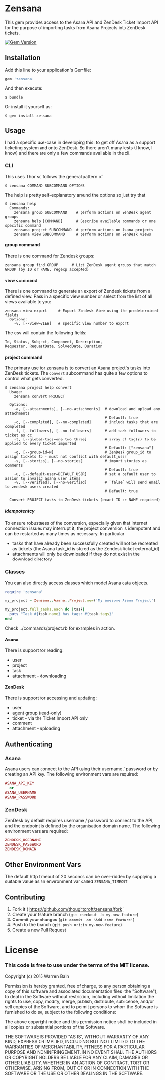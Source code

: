 # Zensana

This gem provides access to the Asana API and ZenDesk Ticket Import API
for the purpose of importing tasks from Asana Projects into ZenDesk
tickets.

[![Gem Version](https://badge.fury.io/rb/zensana.svg)](http://badge.fury.io/rb/zensana)

## Installation

Add this line to your application's Gemfile:

```ruby
gem 'zensana'
```

And then execute:

    $ bundle

Or install it yourself as:

    $ gem install zensana

## Usage

I had a specific use-case in developing this: to get off Asana as a
support ticketing system and onto ZenDesk. So there aren't many tests
(I know, I know) and there are only a few commands available in the cli.

### CLI

This uses Thor so follows the general pattern of

    $ zensana COMMAND SUBCOMMAND OPTIONS

The help is pretty self-explanatory around the options so just try that

    $ zensana help
      Commands:
        zensana group SUBCOMMAND    # perform actions on ZenDesk agent groups
        zensana help [COMMAND]      # Describe available commands or one specific command
        zensana project SUBCOMMAND  # perform actions on Asana projects
        zensana view SUBCOMMAND     # perform actions on ZenDesk views

#### group command

There is one command for Zendesk groups:

    zensana group find GROUP      # List ZenDesk agent groups that match GROUP (by ID or NAME, regexp accepted)

#### view command

There is one command to generate an export of Zendesk tickets from a
defined view. Pass in a specific view number or select from the list of
all views available to you:

    zensana view export     # Export Zendesk View using the predetermined fields
      Options:
        -v, [--view=VIEW]   # specific view number to export

The csv will contain the following fields:

    Id, Status, Subject, Component, Description,
    Requester, RequestDate, SolvedDate, Duration

#### project command

The primary use for zensana is to convert an Asana project's tasks into
ZenDesk tickets. The `convert` subcommand has quite a few options to
control what gets converted.

    $ zensana project help convert
      Usage:
        zensana convert PROJECT

      Options:
        -a, [--attachments], [--no-attachments]  # download and upload any attachments
                                                 # Default: true
        -c, [--completed], [--no-completed]      # include tasks that are completed
        -f, [--followers], [--no-followers]      # add task followers to ticket as cc
        -t, [--global-tags=one two three]        # array of tag(s) to be applied to every ticket imported
                                                 # Default: ["zensana"]
        -g, [--group-id=N]                       # ZenDesk group_id to assign tickets to - must not conflict with default_user
        -s, [--stories], [--no-stories]          # import stories as comments
                                                 # Default: true
        -u, [--default-user=DEFAULT_USER]        # set a default user to assign to invalid asana user items
        -v, [--verified], [--no-verified]        # `false` will send email to zendesk users created
                                                 # Default: true

      Convert PROJECT tasks to ZenDesk tickets (exact ID or NAME required)

##### idempotentcy

To ensure robustness of the conversion, especially given that internet
connection issues may interrupt it, the project conversion is idempotent
and can be restarted as many times as necessary. In particular

* tasks that have already been successfully created will not be
  recreated as tickets (the Asana task_id is stored as the Zendesk
  ticket external_id)
* attachments will only be downloaded if they do not exist in the
  download directory

### Classes

You can also directly access classes which model Asana data objects.

```ruby
require 'zensana'

my_project = Zensana::Asana::Project.new('My awesome Asana Project')

my_project.full_tasks.each do |task|
  puts "Task #{task.name} has tags: #{task.tags}"
end
```

Check ../commands/project.rb for examples in action.

#### Asana

There is support for reading:
* user
* project
* task
* attachment - downloading

#### ZenDesk

There is support for accessing and updating:
* user
* agent group (read-only)
* ticket - via the Ticket Import API only
* comment
* attachment - uploading

## Authenticating

### Asana

Asana users can connect to the API using their username / password or
by creating an API key. The following environment vars are required:

```ruby
ASANA_API_KEY
  or
ASANA_USERNAME
ASANA_PASSWORD
```

### ZenDesk

ZenDesk by default requires username / password to connect to the API,
and the endpoint is defined by the organisation domain name. The following
environment vars are required:

```ruby
ZENDESK_USERNAME
ZENDESK_PASSWORD
ZENDESK_DOMAIN
```

## Other Environment Vars

The default http timeout of 20 seconds can be over-ridden by supplying a
suitable value as an environment var called `ZENSANA_TIMEOUT`

## Contributing

1. Fork it ( https://github.com/thoughtcroft/zensana/fork )
2. Create your feature branch (`git checkout -b my-new-feature`)
3. Commit your changes (`git commit -am 'Add some feature'`)
4. Push to the branch (`git push origin my-new-feature`)
5. Create a new Pull Request

# License

### This code is free to use under the terms of the MIT license.

Copyright (c) 2015 Warren Bain

Permission is hereby granted, free of charge, to any person obtaining
a copy of this software and associated documentation files (the
"Software"), to deal in the Software without restriction, including
without limitation the rights to use, copy, modify, merge, publish,
distribute, sublicense, and/or sell copies of the Software, and to
permit persons to whom the Software is furnished to do so, subject to
the following conditions:

The above copyright notice and this permission notice shall be
included in all copies or substantial portions of the Software.

THE SOFTWARE IS PROVIDED "AS IS", WITHOUT WARRANTY OF ANY KIND,
EXPRESS OR IMPLIED, INCLUDING BUT NOT LIMITED TO THE WARRANTIES OF
MERCHANTABILITY, FITNESS FOR A PARTICULAR PURPOSE AND
NONINFRINGEMENT. IN NO EVENT SHALL THE AUTHORS OR COPYRIGHT HOLDERS BE
LIABLE FOR ANY CLAIM, DAMAGES OR OTHER LIABILITY, WHETHER IN AN ACTION
OF CONTRACT, TORT OR OTHERWISE, ARISING FROM, OUT OF OR IN CONNECTION
WITH THE SOFTWARE OR THE USE OR OTHER DEALINGS IN THE SOFTWARE.
